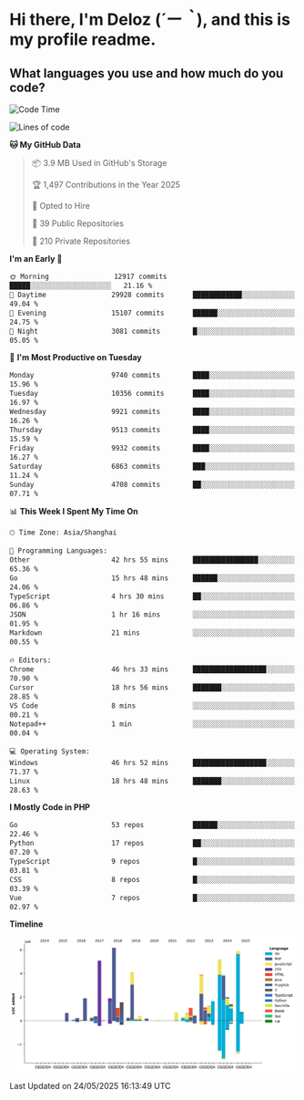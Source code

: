 # **Hi there, I'm Deloz (*´ー｀*), and this is my profile readme.**

## **What languages you use and how much do you code?**

<!--START_SECTION:waka-->
![Code Time](http://img.shields.io/badge/Code%20Time-6%2C452%20hrs%2031%20mins-blue)

![Lines of code](https://img.shields.io/badge/From%20Hello%20World%20I%27ve%20Written-54.5%20million%20lines%20of%20code-blue)

**🐱 My GitHub Data** 

> 📦 3.9 MB Used in GitHub's Storage 
 > 
> 🏆 1,497 Contributions in the Year 2025
 > 
> 💼 Opted to Hire
 > 
> 📜 39 Public Repositories 
 > 
> 🔑 210 Private Repositories 
 > 
**I'm an Early 🐤** 

```text
🌞 Morning                12917 commits       █████░░░░░░░░░░░░░░░░░░░░   21.16 % 
🌆 Daytime                29928 commits       ████████████░░░░░░░░░░░░░   49.04 % 
🌃 Evening                15107 commits       ██████░░░░░░░░░░░░░░░░░░░   24.75 % 
🌙 Night                  3081 commits        █░░░░░░░░░░░░░░░░░░░░░░░░   05.05 % 
```
📅 **I'm Most Productive on Tuesday** 

```text
Monday                   9740 commits        ████░░░░░░░░░░░░░░░░░░░░░   15.96 % 
Tuesday                  10356 commits       ████░░░░░░░░░░░░░░░░░░░░░   16.97 % 
Wednesday                9921 commits        ████░░░░░░░░░░░░░░░░░░░░░   16.26 % 
Thursday                 9513 commits        ████░░░░░░░░░░░░░░░░░░░░░   15.59 % 
Friday                   9932 commits        ████░░░░░░░░░░░░░░░░░░░░░   16.27 % 
Saturday                 6863 commits        ███░░░░░░░░░░░░░░░░░░░░░░   11.24 % 
Sunday                   4708 commits        ██░░░░░░░░░░░░░░░░░░░░░░░   07.71 % 
```


📊 **This Week I Spent My Time On** 

```text
🕑︎ Time Zone: Asia/Shanghai

💬 Programming Languages: 
Other                    42 hrs 55 mins      ████████████████░░░░░░░░░   65.36 % 
Go                       15 hrs 48 mins      ██████░░░░░░░░░░░░░░░░░░░   24.06 % 
TypeScript               4 hrs 30 mins       ██░░░░░░░░░░░░░░░░░░░░░░░   06.86 % 
JSON                     1 hr 16 mins        ░░░░░░░░░░░░░░░░░░░░░░░░░   01.95 % 
Markdown                 21 mins             ░░░░░░░░░░░░░░░░░░░░░░░░░   00.55 % 

🔥 Editors: 
Chrome                   46 hrs 33 mins      ██████████████████░░░░░░░   70.90 % 
Cursor                   18 hrs 56 mins      ███████░░░░░░░░░░░░░░░░░░   28.85 % 
VS Code                  8 mins              ░░░░░░░░░░░░░░░░░░░░░░░░░   00.21 % 
Notepad++                1 min               ░░░░░░░░░░░░░░░░░░░░░░░░░   00.04 % 

💻 Operating System: 
Windows                  46 hrs 52 mins      ██████████████████░░░░░░░   71.37 % 
Linux                    18 hrs 48 mins      ███████░░░░░░░░░░░░░░░░░░   28.63 % 
```

**I Mostly Code in PHP** 

```text
Go                       53 repos            ██████░░░░░░░░░░░░░░░░░░░   22.46 % 
Python                   17 repos            ██░░░░░░░░░░░░░░░░░░░░░░░   07.20 % 
TypeScript               9 repos             █░░░░░░░░░░░░░░░░░░░░░░░░   03.81 % 
CSS                      8 repos             █░░░░░░░░░░░░░░░░░░░░░░░░   03.39 % 
Vue                      7 repos             █░░░░░░░░░░░░░░░░░░░░░░░░   02.97 % 
```



**Timeline**

![Lines of Code chart](https://raw.githubusercontent.com/deloz/deloz/main/assets/bar_graph.png)


 Last Updated on 24/05/2025 16:13:49 UTC
<!--END_SECTION:waka-->
